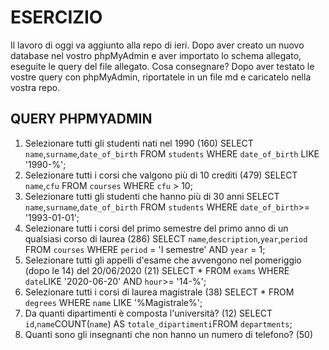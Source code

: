 # ESERCIZIO

Il lavoro di oggi va aggiunto alla repo di ieri.
Dopo aver creato un nuovo database nel vostro phpMyAdmin e aver importato lo schema allegato, eseguite le query del file allegato.
Cosa consegnare?
Dopo aver testato le vostre query con phpMyAdmin, riportatele in un file md e caricatelo nella vostra repo.

## QUERY PHPMYADMIN

1. Selezionare tutti gli studenti nati nel 1990 (160)
   SELECT `name`,`surname`,`date_of_birth` FROM `students` WHERE `date_of_birth` LIKE '1990-%';
2. Selezionare tutti i corsi che valgono più di 10 crediti (479)
   SELECT `name`,`cfu` FROM `courses` WHERE `cfu` > 10;
3. Selezionare tutti gli studenti che hanno più di 30 anni
   SELECT `name`,`surname`,`date_of_birth` FROM `students` WHERE `date_of_birth`>= '1993-01-01';
4. Selezionare tutti i corsi del primo semestre del primo anno di un qualsiasi corso di
   laurea (286)
   SELECT `name`,`description`,`year`,`period` FROM `courses` WHERE `period` = 'I semestre' AND `year` = 1;
5. Selezionare tutti gli appelli d'esame che avvengono nel pomeriggio (dopo le 14) del
   20/06/2020 (21)
   SELECT \* FROM `exams` WHERE `date`LIKE '2020-06-20' AND `hour`>= '14-%';
6. Selezionare tutti i corsi di laurea magistrale (38)
   SELECT \* FROM `degrees` WHERE `name` LIKE '%Magistrale%';
7. Da quanti dipartimenti è composta l'università? (12)
   SELECT `id`,`name`COUNT(`name`) AS `totale_dipartimenti`FROM `departments`;
8. Quanti sono gli insegnanti che non hanno un numero di telefono? (50)
